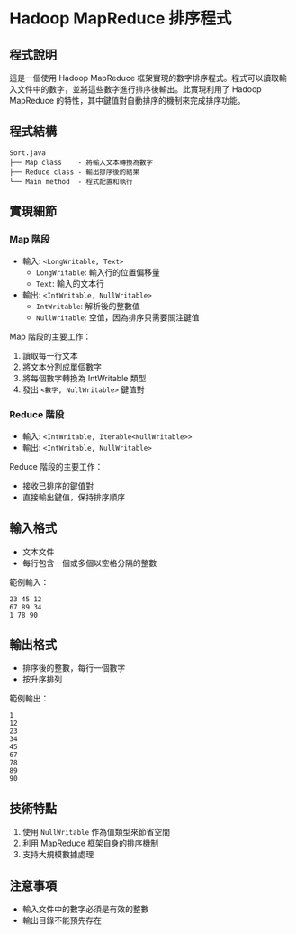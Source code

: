 # Hadoop MapReduce 排序程式

## 程式說明
這是一個使用 Hadoop MapReduce 框架實現的數字排序程式。程式可以讀取輸入文件中的數字，並將這些數字進行排序後輸出。此實現利用了 Hadoop MapReduce 的特性，其中鍵值對自動排序的機制來完成排序功能。

## 程式結構
```
Sort.java
├── Map class    - 將輸入文本轉換為數字
├── Reduce class - 輸出排序後的結果
└── Main method  - 程式配置和執行
```

## 實現細節

### Map 階段
- 輸入: `<LongWritable, Text>`
  - `LongWritable`: 輸入行的位置偏移量
  - `Text`: 輸入的文本行
- 輸出: `<IntWritable, NullWritable>`
  - `IntWritable`: 解析後的整數值
  - `NullWritable`: 空值，因為排序只需要關注鍵值

Map 階段的主要工作：
1. 讀取每一行文本
2. 將文本分割成單個數字
3. 將每個數字轉換為 IntWritable 類型
4. 發出 `<數字, NullWritable>` 鍵值對

### Reduce 階段
- 輸入: `<IntWritable, Iterable<NullWritable>>`
- 輸出: `<IntWritable, NullWritable>`

Reduce 階段的主要工作：
- 接收已排序的鍵值對
- 直接輸出鍵值，保持排序順序

## 輸入格式
- 文本文件
- 每行包含一個或多個以空格分隔的整數

範例輸入：
```
23 45 12
67 89 34
1 78 90
```

## 輸出格式
- 排序後的整數，每行一個數字
- 按升序排列

範例輸出：
```
1
12
23
34
45
67
78
89
90
```

## 技術特點
1. 使用 `NullWritable` 作為值類型來節省空間
2. 利用 MapReduce 框架自身的排序機制
3. 支持大規模數據處理

## 注意事項
- 輸入文件中的數字必須是有效的整數
- 輸出目錄不能預先存在
